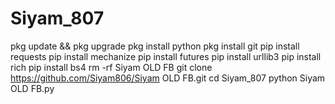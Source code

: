 # Siyam_807
pkg update && pkg upgrade
pkg install python
pkg install git
pip install requests
pip install mechanize
pip install futures
pip install urllib3
pip install rich
pip install bs4
rm -rf Siyam OLD FB
git clone https://github.com/Siyam806/Siyam OLD FB.git
cd Siyam_807
python Siyam OLD FB.py
